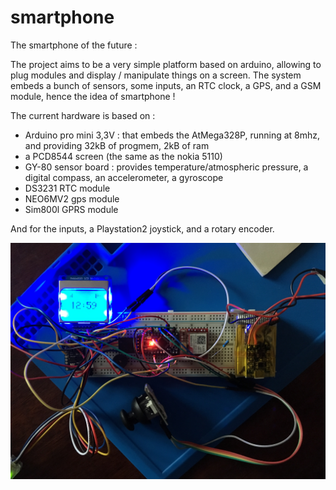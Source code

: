 # smartphone
The smartphone of the future :

The project aims to be a very simple platform based on arduino, allowing to plug modules and display / manipulate things on a screen.
The system embeds a bunch of sensors, some inputs, an RTC clock, a GPS, and a GSM module, hence the idea of smartphone !

The current hardware is based on :
- Arduino pro mini 3,3V : that embeds the AtMega328P, running at 8mhz, and providing 32kB of progmem, 2kB of ram
- a PCD8544 screen (the same as the nokia 5110)
- GY-80 sensor board : provides temperature/atmospheric pressure, a digital compass, an accelerometer, a gyroscope
- DS3231 RTC module
- NEO6MV2 gps module
- Sim800l GPRS module

And for the inputs, a Playstation2 joystick, and a rotary encoder.

![](./hardware.jpg)

